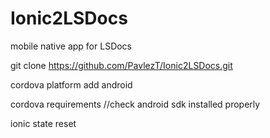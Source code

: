 # Ionic2LSDocs
mobile native app for LSDocs

git clone https://github.com/PavlezT/Ionic2LSDocs.git

cordova platform add android

cordova requirements //check android sdk installed properly

ionic state reset
